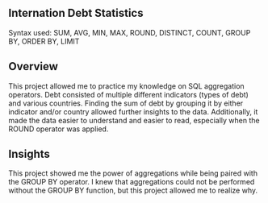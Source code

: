 ## Internation Debt Statistics
Syntax used: SUM, AVG, MIN, MAX, ROUND, DISTINCT, COUNT, GROUP BY, ORDER BY, LIMIT

## Overview
This project allowed me to practice my knowledge on SQL aggregation operators. Debt consisted of multiple different indicators (types of debt) and various countries. Finding the sum of debt by grouping it by either indicator and/or country allowed further insights to the data. Additionally, it made the data easier to understand and easier to read, especially when the ROUND operator was applied. 

## Insights
This project showed me the power of aggregations while being paired with the GROUP BY operator. I knew that aggregations could not be performed without the GROUP BY function, but this project allowed me to realize why.
